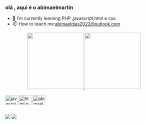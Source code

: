  ### olá , aqui é o abimaelmartin
- 🌱 I’m currently learning  PHP ,javascript,html e css.
- 📫 How to reach me:abimaeldias2022@outlook.com
<div align="center">
  <a href="https://github.com/abimaelmartin">
  <img height="180em" src="https://github-readme-stats.vercel.app/api?username=abimaelmartin&show_icons=true&theme=dracula&include_all_commits=true&count_private=true"/>
  <img height="180em" src="https://github-readme-stats.vercel.app/api/top-langs/?username=abimaelmartin&layout=compact&langs_count=7&theme=dracula"/>
</div>
<div style="display: inline_block"><br>
  <img align="center" alt="javascript.png" height="30" width="40" src="https://raw.githubusercontent.com/devicons/devicon/master/icons/javascript/javascript-plain .svg">
  <img align="center" alt="html.png" height="30" width="40" src="https://raw.githubusercontent.com/devicons/devicon/master/icons/html5/html5-original .svg">
  <img align="center" alt="abimael-css.jpg" height="30" width="40" src="https://raw.githubusercontent.com/devicons/devicon/master/icons/css3/css3-original .svg">
</div>
  
  ##
 
<div>
  
  <a href="https://instagram.com/abimaelmartins_" target="_blank"><img src="https://img.shields.io/badge/-Instagram-%23E4405F?style=for-the- badge&logo=instagram&logoColor=white" target="_blank"></a>
  <a href="https://www.linkedin.com/in/abimael-martins-dias-dias-a6253015a"><img src="https://img.shields.io/badge/LinkedIn-0077B5?style=for-the-badge&logo=linkedin&logoColor=white" target=" _blank"></a>
 
 
</div>
